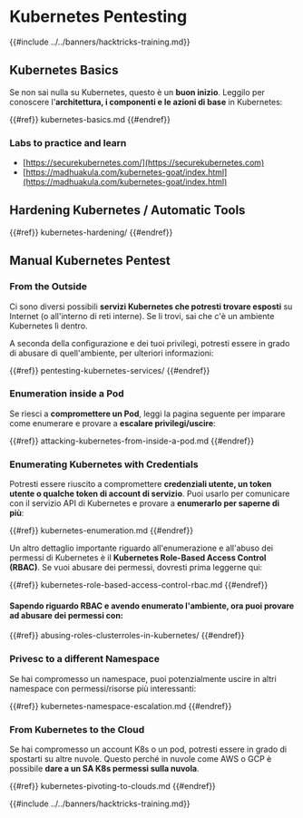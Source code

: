 # Kubernetes Pentesting

{{#include ../../banners/hacktricks-training.md}}

## Kubernetes Basics

Se non sai nulla su Kubernetes, questo è un **buon inizio**. Leggilo per conoscere l'**architettura, i componenti e le azioni di base** in Kubernetes:

{{#ref}}
kubernetes-basics.md
{{#endref}}

### Labs to practice and learn

- [https://securekubernetes.com/](https://securekubernetes.com)
- [https://madhuakula.com/kubernetes-goat/index.html](https://madhuakula.com/kubernetes-goat/index.html)

## Hardening Kubernetes / Automatic Tools

{{#ref}}
kubernetes-hardening/
{{#endref}}

## Manual Kubernetes Pentest

### From the Outside

Ci sono diversi possibili **servizi Kubernetes che potresti trovare esposti** su Internet (o all'interno di reti interne). Se li trovi, sai che c'è un ambiente Kubernetes lì dentro.

A seconda della configurazione e dei tuoi privilegi, potresti essere in grado di abusare di quell'ambiente, per ulteriori informazioni:

{{#ref}}
pentesting-kubernetes-services/
{{#endref}}

### Enumeration inside a Pod

Se riesci a **compromettere un Pod**, leggi la pagina seguente per imparare come enumerare e provare a **escalare privilegi/uscire**:

{{#ref}}
attacking-kubernetes-from-inside-a-pod.md
{{#endref}}

### Enumerating Kubernetes with Credentials

Potresti essere riuscito a compromettere **credenziali utente, un token utente o qualche token di account di servizio**. Puoi usarlo per comunicare con il servizio API di Kubernetes e provare a **enumerarlo per saperne di più**:

{{#ref}}
kubernetes-enumeration.md
{{#endref}}

Un altro dettaglio importante riguardo all'enumerazione e all'abuso dei permessi di Kubernetes è il **Kubernetes Role-Based Access Control (RBAC)**. Se vuoi abusare dei permessi, dovresti prima leggerne qui:

{{#ref}}
kubernetes-role-based-access-control-rbac.md
{{#endref}}

#### Sapendo riguardo RBAC e avendo enumerato l'ambiente, ora puoi provare ad abusare dei permessi con:

{{#ref}}
abusing-roles-clusterroles-in-kubernetes/
{{#endref}}

### Privesc to a different Namespace

Se hai compromesso un namespace, puoi potenzialmente uscire in altri namespace con permessi/risorse più interessanti:

{{#ref}}
kubernetes-namespace-escalation.md
{{#endref}}

### From Kubernetes to the Cloud

Se hai compromesso un account K8s o un pod, potresti essere in grado di spostarti su altre nuvole. Questo perché in nuvole come AWS o GCP è possibile **dare a un SA K8s permessi sulla nuvola**.

{{#ref}}
kubernetes-pivoting-to-clouds.md
{{#endref}}

{{#include ../../banners/hacktricks-training.md}}
